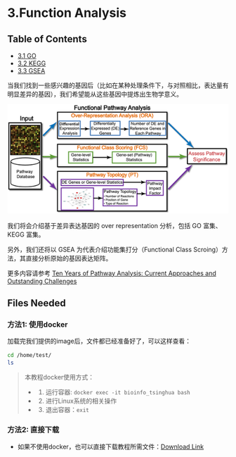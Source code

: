 # 3.Function Analysis

## Table of Contents

* [3.1 GO](part-ii.-basic-analyses/3.function-analysis/3.1.go.md)
* [3.2 KEGG](part-ii.-basic-analyses/3.function-analysis/3.2.kegg.md)
* [3.3 GSEA](part-ii.-basic-analyses/3.function-analysis/3.3.gsea.md)

当我们找到一些感兴趣的基因后（比如在某种处理条件下，与对照相比，表达量有明显差异的基因），我们希望能从这些基因中提炼出生物学意义。

![Fig 1. Overview of existing pathway analysis methods using gene expression data as an example](../../.gitbook/assets/functiona-analysis.png)

我们将会介绍基于差异表达基因的 over representation 分析，包括 GO 富集、KEGG 富集。

另外，我们还将以 GSEA 为代表介绍功能集打分（Functional Class Scroing）方法，其直接分析原始的基因表达矩阵。

更多内容请参考 [Ten Years of Pathway Analysis: Current Approaches and Outstanding Challenges](https://doi.org/10.1371/journal.pcbi.1002375)



## Files Needed

### 方法1: 使用docker

加载完我们提供的image后，文件都已经准备好了，可以这样查看：

```bash
cd /home/test/
ls
```

> 本教程docker使用方式：
>
> - 1) 运行容器:  `docker exec -it bioinfo_tsinghua bash`
> - 2) 进行Linux系统的相关操作
> - 3) 退出容器：`exit`



### 方法2: 直接下载

- 如果不使用docker，也可以直接下载教程所需文件：[Download Link](https://github.com/lulab/teaching_book/tree/master/files/PART_II)

